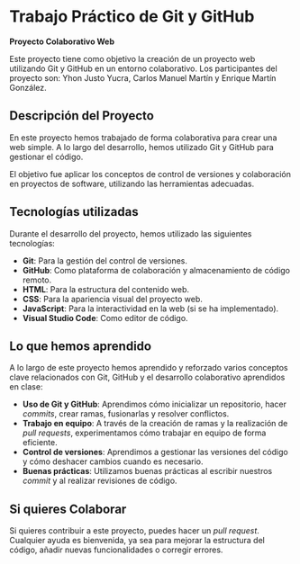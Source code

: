 # Trabajo Práctico de Git y GitHub

**Proyecto Colaborativo Web**

Este proyecto tiene como objetivo la creación de un proyecto web utilizando Git y GitHub en un entorno colaborativo. Los participantes del proyecto son: Yhon Justo Yucra, Carlos Manuel Martín y Enrique Martín González.

## Descripción del Proyecto

En este proyecto hemos trabajado de forma colaborativa para crear una  web simple. A lo largo del desarrollo, hemos utilizado Git y GitHub para gestionar el código. 

El objetivo fue aplicar los conceptos de control de versiones y colaboración en proyectos de software, utilizando las herramientas adecuadas.

## Tecnologías utilizadas

Durante el desarrollo del proyecto, hemos utilizado las siguientes tecnologías:

- **Git**: Para la gestión del control de versiones.
- **GitHub**: Como plataforma de colaboración y almacenamiento de código remoto.
- **HTML**: Para la estructura del contenido web.
- **CSS**: Para la apariencia visual del proyecto web.
- **JavaScript**: Para la interactividad en la web (si se ha implementado).
- **Visual Studio Code**: Como editor de código.

## Lo que hemos aprendido

A lo largo de este proyecto hemos aprendido y reforzado varios conceptos clave relacionados con Git, GitHub y el desarrollo colaborativo aprendidos en clase:

- **Uso de Git y GitHub**: Aprendimos cómo inicializar un repositorio, hacer *commits*, crear ramas, fusionarlas y resolver conflictos.
- **Trabajo en equipo**: A través de la creación de ramas y la realización de *pull requests*, experimentamos cómo trabajar en equipo de forma eficiente.
- **Control de versiones**: Aprendimos a gestionar las versiones del código y cómo deshacer cambios cuando es necesario.
- **Buenas prácticas**: Utilizamos buenas prácticas al escribir nuestros *commit* y al realizar revisiones de código.


## Si quieres Colaborar

Si quieres contribuir a este proyecto, puedes hacer un *pull request*. Cualquier ayuda es bienvenida, ya sea para mejorar la estructura del código, añadir nuevas funcionalidades o corregir errores. 
